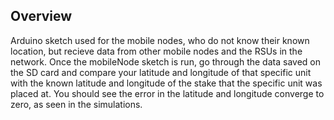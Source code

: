 ## Overview

Arduino sketch used for the mobile nodes, who do not know their known location, but recieve data from other mobile nodes and the RSUs in
the network. Once the mobileNode sketch is run, go through the data saved on the SD card and compare your latitude and longitude of that
specific unit with the known latitude and longitude of the stake that the specific unit was placed at. You should see the error in the latitude and
longitude converge to zero, as seen in the simulations.
